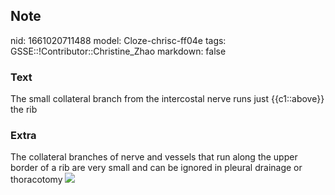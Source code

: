 ## Note
nid: 1661020711488
model: Cloze-chrisc-ff04e
tags: GSSE::!Contributor::Christine_Zhao
markdown: false

### Text
The small collateral branch from the intercostal nerve runs just {{c1::above}} the rib

### Extra
The collateral branches of nerve and vessels that run along the
upper border of a rib are very small and can be ignored in pleural
drainage or thoracotomy <img src="022817_0927_Intercostal1.jpg">
